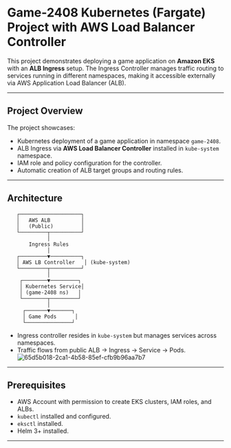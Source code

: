 # Game-2408 Kubernetes (Fargate) Project with AWS Load Balancer Controller

This project demonstrates deploying a game application on **Amazon EKS** with an **ALB Ingress** setup. The Ingress Controller manages traffic routing to services running in different namespaces, making it accessible externally via AWS Application Load Balancer (ALB).


---

## Project Overview

The project showcases:
- Kubernetes deployment of a game application in namespace `game-2408`.
- ALB Ingress via **AWS Load Balancer Controller** installed in `kube-system` namespace.
- IAM role and policy configuration for the controller.
- Automatic creation of ALB target groups and routing rules.

---

## Architecture

       ┌────────────────────┐
       │   AWS ALB          │
       │   (Public)         │
       └─────────┬──────────┘
                 │
           Ingress Rules
                 │
       ┌─────────▼──────────┐
       │ AWS LB Controller   │ (kube-system)
       └─────────┬──────────┘
                 │
        ┌────────▼─────────┐
        │ Kubernetes Service│
        │ (game-2408 ns)   │
        └────────┬─────────┘
                 │
         ┌───────▼───────┐
         │ Game Pods      │
         └───────────────┘

- Ingress controller resides in `kube-system` but manages services across namespaces.
- Traffic flows from public ALB → Ingress → Service → Pods.
![65d5b018-2ca1-4b58-85ef-cfb9b96aa7b7](https://github.com/user-attachments/assets/85a2a9c9-4c4f-4f67-ad25-8abf7b879720)

---

## Prerequisites

- AWS Account with permission to create EKS clusters, IAM roles, and ALBs.
- `kubectl` installed and configured.
- `eksctl` installed.
- Helm 3+ installed.

---

